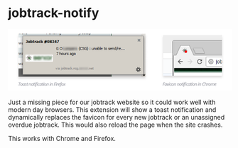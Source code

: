 # jobtrack-notify

![screenshot](sample.PNG)

Just a missing piece for our jobtrack website so it could work well with modern day browsers. This extension will show a toast notification and dynamically replaces the favicon for every new jobtrack or an unassigned overdue jobtrack. This would also reload the page when the site crashes.

This works with Chrome and Firefox.